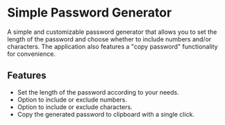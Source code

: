 # Simple Password Generator

A simple and customizable password generator that allows you to set the length of the password and choose whether to include numbers and/or characters. The application also features a "copy password" functionality for convenience.

## Features

- Set the length of the password according to your needs.
- Option to include or exclude numbers.
- Option to include or exclude characters.
- Copy the generated password to clipboard with a single click.

